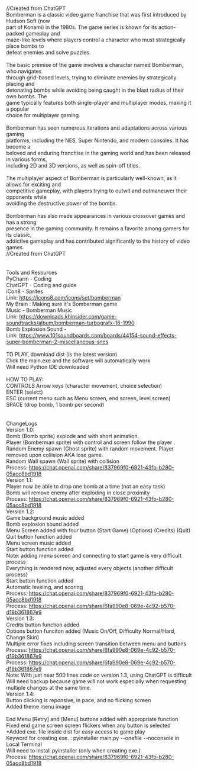 <br />//Created from ChatGPT
<br />Bomberman is a classic video game franchise that was first introduced by Hudson Soft (now
<br />part of Konami) in the 1980s. The game series is known for its action-packed gameplay and 
<br />maze-like levels where players control a character who must strategically place bombs to 
<br />defeat enemies and solve puzzles.
<br />
<br />The basic premise of the game involves a character named Bomberman, who navigates 
<br />through grid-based levels, trying to eliminate enemies by strategically placing and 
<br />detonating bombs while avoiding being caught in the blast radius of their own bombs. The 
<br />game typically features both single-player and multiplayer modes, making it a popular 
<br />choice for multiplayer gaming.
<br />
<br />Bomberman has seen numerous iterations and adaptations across various gaming 
<br />platforms, including the NES, Super Nintendo, and modern consoles. It has become a 
<br />beloved and enduring franchise in the gaming world and has been released in various forms, 
<br />including 2D and 3D versions, as well as spin-off titles.
<br />
<br />The multiplayer aspect of Bomberman is particularly well-known, as it allows for exciting and 
<br />competitive gameplay, with players trying to outwit and outmaneuver their opponents while 
<br />avoiding the destructive power of the bombs.
<br />
<br />Bomberman has also made appearances in various crossover games and has a strong 
<br />presence in the gaming community. It remains a favorite among gamers for its classic, 
<br />addictive gameplay and has contributed significantly to the history of video games.
<br />//Created from ChatGPT
<br />
<br />
<br /> Tools and Resources
<br />      PyCharm - Coding
<br />      ChatGPT - Coding and guide
<br />      iCon8 - Sprites
<br />      Link:  https://icons8.com/icons/set/bomberman
<br />      My Brain :  Making sure it's Bomberman game
<br />      Music - Bomberman Music
<br />      Link:  https://downloads.khinsider.com/game-soundtracks/album/bomberman-turbografx-16-1990
<br />      Bomb Explosion Sound - 
<br />      Link:  https://www.101soundboards.com/boards/44154-sound-effects-super-bomberman-2-miscellaneous-snes
<br />
<br />      TO PLAY, download dist (is the latest version)
<br />      Click the main.exe and the software will automatically work
<br />      Will need Python IDE downloaded
<br />
<br />      HOW TO PLAY:
<br />      CONTROLS  Arrow keys (character movement, choice selection)
<br />                ENTER (select)
<br />                ESC (current menu such as Menu screen, end screen, level screen)
<br />                SPACE (drop bomb, 1 bomb per second)
<br />                
<br />
ChangeLogs
<br />Version 1.0: 
<br />      Bomb (Bomb sprite) explode and with short animation. 
<br />      Player (Bomberman sprite) with control and screen follow the player . 
<br />      Random Enemy spawn (Ghost sprite) with random movement. Player removed upon collision AKA lose game.
<br />      Random Wall spawn (Wall sprite) with collision
<br />      Process:  https://chat.openai.com/share/837969f0-6921-43fb-b280-05acc8bd1918
<br />Version 1.1:
<br />      Player now be able to drop one bomb at a time (not an easy task)
<br />      Bomb will remove enemy after exploding in close proximity
<br />      Process:  https://chat.openai.com/share/837969f0-6921-43fb-b280-05acc8bd1918
<br />Version 1.2: 
<br />      Game background music added
<br />      Bomb explosion sound added
<br />      Menu Screen added with four button (Start Game) (Options) (Credits) (Quit)
<br />      Quit button function added
<br />      Menu screen music added
<br />      Start button function added
<br />      Note: adding menu screen and connecting to start game is very difficult process
<br />      Everything is rendered now, adjusted every objects (another difficult process)
<br />      Start button function added
<br />      Automatic leveling, and scoring 
<br />      Process:  https://chat.openai.com/share/837969f0-6921-43fb-b280-05acc8bd1918
<br />      Process:  https://chat.openai.com/share/6fa990e8-069e-4c92-b570-d19b361867e9
<br />Version 1.3: 
<br />      Credits button function added
<br />      Options button funciton added (Music On/Off, Difficulty Normal/Hard, Change Skin)
<br />      Multiple error fixes including screen transition between menu and buttons
<br />      Process:  https://chat.openai.com/share/6fa990e8-069e-4c92-b570-d19b361867e9
<br />      Process:  https://chat.openai.com/share/6fa990e8-069e-4c92-b570-d19b361867e9
<br />      Note: With just near 500 lines code on version 1.3, using ChatGPT is difficult
<br />      Will need backup because game will not work especially when requesting 
<br />      multiple changes at the same time.
<br />Version 1.4: 
<br />      Button clicking is reponsive, in pace, and no flicking screen
<br />      Added theme menu image  
<br />      End Menu [Retry] and [Menu] buttons added with appropriate function
<br />      Fixed end game screen screen flickers when any button is selected 
<br />      *Added exe. file inside dist for easy access to game play
<br />      Keyword for creating exe. : pyinstaller main.py  --onefile --noconsole in Local Terminal
<br />      Will need to install pyinstaller (only when creating exe.)
<br />      Process:  https://chat.openai.com/share/837969f0-6921-43fb-b280-05acc8bd1918
<br />   
<br />   
<br />   
<br />   
<br />   
<br />   
<br />   
<br />   
<br />   



